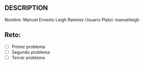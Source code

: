 ## DESCRIPTION

Nombre: Manuel Ernesto Leigh Ramirez
Usuario Platzi: manuelleigh

## Reto:

- [ ] Primer problema
- [ ] Segundo problema
- [ ] Tercer problema
